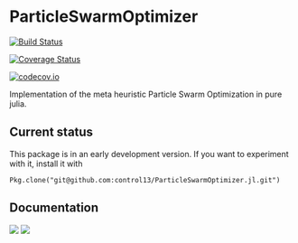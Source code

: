 # ParticleSwarmOptimizer

[![Build Status](https://travis-ci.org/control13/ParticleSwarmOptimizer.jl.svg?branch=master)](https://travis-ci.org/control13/ParticleSwarmOptimizer.jl)

[![Coverage Status](https://coveralls.io/repos/control13/ParticleSwarmOptimizer.jl/badge.svg?branch=master&service=github)](https://coveralls.io/github/control13/ParticleSwarmOptimizer.jl?branch=master)

[![codecov.io](http://codecov.io/github/control13/ParticleSwarmOptimizer.jl/coverage.svg?branch=master)](http://codecov.io/github/control13/ParticleSwarmOptimizer.jl?branch=master)

Implementation of the meta heuristic Particle Swarm Optimization in pure julia.

## Current status

This package is in an early development version. If you want to experiment with it, install it with

    Pkg.clone("git@github.com:control13/ParticleSwarmOptimizer.jl.git")

## Documentation

[![](https://img.shields.io/badge/docs-stable-blue.svg)](https://control13.github.io/ParticleSwarmOptimizer.jl/stable)
[![](https://img.shields.io/badge/docs-latest-blue.svg)](https://control13.github.io/ParticleSwarmOptimizer.jl/latest)
